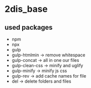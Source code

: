 # 2dis_base

## used packages

- npm
- npx
- gulp
- gulp-htmlmin -> remove whitespace
- gulp-concat -> all in one our files
- gulp-clean-css -> minify and uglify
- gulp-minify -> minify js css
- gulp-rev -> add cache names for file
- del -> delete folders and files
